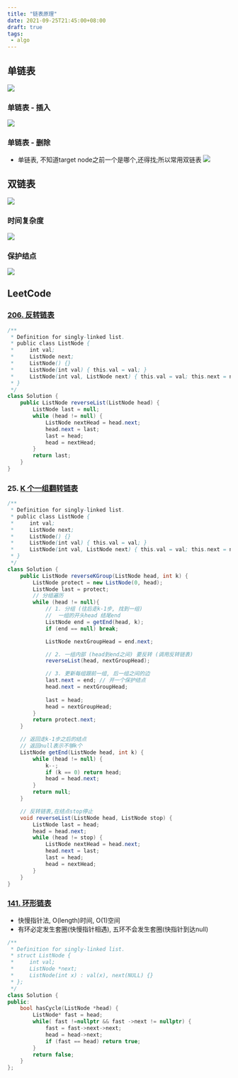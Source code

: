 ```yaml
---
title: "链表原理"
date: 2021-09-25T21:45:00+08:00
draft: true
tags:
 - algo
---
```


## 单链表
![](https://gtd-imgs-md.oss-cn-beijing.aliyuncs.com/imgs/20210925214731.png)

### 单链表 - 插入
![](https://gtd-imgs-md.oss-cn-beijing.aliyuncs.com/imgs/20210925214900.png)

### 单链表 - 删除
- 单链表, 不知道target node之前一个是哪个,还得找;所以常用双链表
![](https://gtd-imgs-md.oss-cn-beijing.aliyuncs.com/imgs/20210925214948.png)

## 双链表
![](https://gtd-imgs-md.oss-cn-beijing.aliyuncs.com/imgs/20210925215138.png)

### 时间复杂度
![](https://gtd-imgs-md.oss-cn-beijing.aliyuncs.com/imgs/20210925215242.png)

### 保护结点
![](https://gtd-imgs-md.oss-cn-beijing.aliyuncs.com/imgs/20210925215430.png)

## LeetCode

### [206. 反转链表](https://leetcode-cn.com/problems/reverse-linked-list/)
```java
/**
 * Definition for singly-linked list.
 * public class ListNode {
 *     int val;
 *     ListNode next;
 *     ListNode() {}
 *     ListNode(int val) { this.val = val; }
 *     ListNode(int val, ListNode next) { this.val = val; this.next = next; }
 * }
 */
class Solution {
    public ListNode reverseList(ListNode head) {
        ListNode last = null;
        while (head != null) {
            ListNode nextHead = head.next;
            head.next = last;
            last = head;
            head = nextHead;
        }
        return last;
    }
}
```
### 25. [K 个一组翻转链表](https://leetcode-cn.com/problems/reverse-nodes-in-k-group/)

```java
/**
 * Definition for singly-linked list.
 * public class ListNode {
 *     int val;
 *     ListNode next;
 *     ListNode() {}
 *     ListNode(int val) { this.val = val; }
 *     ListNode(int val, ListNode next) { this.val = val; this.next = next; }
 * }
 */
class Solution {
    public ListNode reverseKGroup(ListNode head, int k) {
        ListNode protect = new ListNode(0, head);
        ListNode last = protect;
        // 分组遍历
        while (head != null){
            // 1. 分组 (往后走k-1步, 找到一组)
            //  一组的开头head 结尾end
            ListNode end = getEnd(head, k);
            if (end == null) break;

            ListNode nextGroupHead = end.next;

            // 2. 一组内部 (head到end之间) 要反转 (调用反转链表)
            reverseList(head, nextGroupHead);

            // 3. 更新每组跟前一组, 后一组之间的边
            last.next = end; // 开一个保护结点
            head.next = nextGroupHead;
            
            last = head;
            head = nextGroupHead;
        }
        return protect.next;
    }

    // 返回走k-1步之后的结点
    // 返回null表示不够k个
    ListNode getEnd(ListNode head, int k) {
        while (head != null) {
            k--;
            if (k == 0) return head;
            head = head.next;
        }
        return null;
    }

    // 反转链表,在结点stop停止
    void reverseList(ListNode head, ListNode stop) {
        ListNode last = head;
        head = head.next;
        while (head != stop) {
            ListNode nextHead = head.next;
            head.next = last;
            last = head;
            head = nextHead;
        }
    }
}
```

### [141. 环形链表](https://leetcode-cn.com/problems/linked-list-cycle/)
- 快慢指针法, O(length)时间, O(1)空间
- 有环必定发生套圈(快慢指针相遇), 五环不会发生套圈(快指针到达null)

```cpp
/**
 * Definition for singly-linked list.
 * struct ListNode {
 *     int val;
 *     ListNode *next;
 *     ListNode(int x) : val(x), next(NULL) {}
 * };
 */
class Solution {
public:
    bool hasCycle(ListNode *head) {
        ListNode* fast = head;
        while( fast !=nullptr && fast ->next != nullptr) {
            fast = fast->next->next;
            head = head->next;
            if (fast == head) return true;
        }
        return false;
    }
};
```